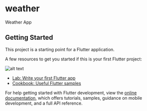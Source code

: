 # weather

Weather App

## Getting Started

This project is a starting point for a Flutter application.

A few resources to get you started if this is your first Flutter project:

![alt text](https://storage.googleapis.com/cms-storage-bucket/6a07d8a62f4308d2b854.svg)

- [Lab: Write your first Flutter app](https://docs.flutter.dev/get-started/codelab)
- [Cookbook: Useful Flutter samples](https://docs.flutter.dev/cookbook)

For help getting started with Flutter development, view the
[online documentation](https://docs.flutter.dev/), which offers tutorials,
samples, guidance on mobile development, and a full API reference.
